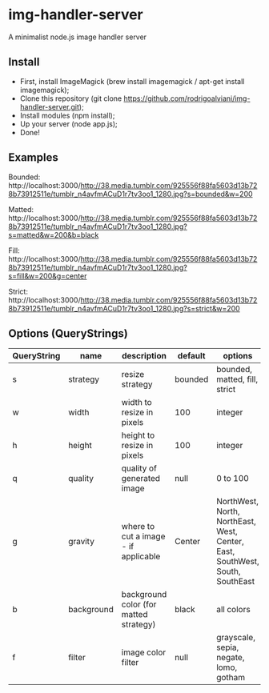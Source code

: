 img-handler-server
==================

A minimalist node.js image handler server

Install
-------

* First, install ImageMagick (brew install imagemagick / apt-get install imagemagick);
* Clone this repository (git clone https://github.com/rodrigoalviani/img-handler-server.git);
* Install modules (npm install);
* Up your server (node app.js);
* Done!


Examples
--------

Bounded:
http://localhost:3000/http://38.media.tumblr.com/925556f88fa5603d13b728b73912511e/tumblr_n4avfmACuD1r7tv3oo1_1280.jpg?s=bounded&w=200

Matted:
http://localhost:3000/http://38.media.tumblr.com/925556f88fa5603d13b728b73912511e/tumblr_n4avfmACuD1r7tv3oo1_1280.jpg?s=matted&w=200&b=black

Fill:
http://localhost:3000/http://38.media.tumblr.com/925556f88fa5603d13b728b73912511e/tumblr_n4avfmACuD1r7tv3oo1_1280.jpg?s=fill&w=200&g=center

Strict:
http://localhost:3000/http://38.media.tumblr.com/925556f88fa5603d13b728b73912511e/tumblr_n4avfmACuD1r7tv3oo1_1280.jpg?s=strict&w=200


Options (QueryStrings)
----------------------

QueryString | name | description | default | options
----------- | ---- | ----------- | ------- | -------
s | strategy | resize strategy | bounded | bounded, matted, fill, strict
w | width | width to resize in pixels | 100 | integer
h | height | height to resize in pixels | 100 | integer
q | quality | quality of generated image | null | 0 to 100
g | gravity | where to cut a image - if applicable | Center | NorthWest, North, NorthEast, West, Center, East, SouthWest, South, SouthEast
b | background | background color (for matted strategy) | black | all colors
f | filter | image color filter | null | grayscale, sepia, negate, lomo, gotham
